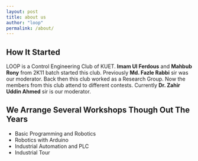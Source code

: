 ```yaml
---
layout: post
title: about us
author: "loop"
permalink: /about/
---
```


## How It Started

LOOP is a Control Engineering Club of KUET. **Imam Ul Ferdous** and **Mahbub Rony** from 2K11 batch started this club. Previously **Md. Fazle Rabbi** sir was our moderator. Back then this club worked as a Research Group. Now the members from this club attend to different contests. Currently **Dr. Zahir Uddin Ahmed** sir is our moderator.

## We Arrange Several Workshops Though Out The Years
- Basic Programming and Robotics
- Robotics with Arduino
- Industrial Automation and PLC
- Industrial Tour
